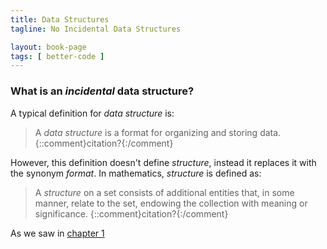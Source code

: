 ```yaml
---
title: Data Structures
tagline: No Incidental Data Structures

layout: book-page
tags: [ better-code ]
---
```


### What is an _incidental_ data structure?

A typical definition for _data structure_ is:

> A _data structure_ is a format for organizing and storing data. {::comment}citation?{:/comment}

However, this definition doesn't define _structure_, instead it replaces it with the synonym _format_. In mathematics, _structure_ is defined as:

> A _structure_ on a set consists of additional entities that, in some manner, relate to the set, endowing the collection with meaning or significance. {::comment}citation?{:/comment}

As we saw in [chapter 1](https://broken-link)
